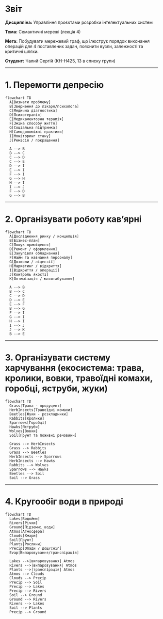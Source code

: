 # Звіт

**Дисципліна:** Управління проєктами розробки інтелектуальних систем

**Тема:** Семантичні мережі (лекція 4)

**Мета:** Побудувати мережевий граф, що ілюструє порядок виконання операцій для 4 поставлених задач, пояснити вузли, залежності та критичні шляхи.

**Студент:** Чалий Сергій (КН-Н425, 13 в списку групи)


---

# 1. Перемогти депресію
```mermaid
flowchart TD
  A[Визнати проблему]
  B[Звернення до лікаря/психолога]
  C[Медична діагностика]
  D[Психотерапія]
  E[Медикаментозна терапія]
  F[Зміна способу життя]
  G[Соціальна підтримка]
  H[Самодопоміжні практики]
  I[Моніторинг стану]
  J[Ремісія / покращення]

  A --> B
  B --> C
  C --> D
  C --> E
  D --> I
  E --> I
  F --> I
  G --> H
  H --> I
  I --> J
  F --> D
  G --> B
```
---

# 2. Організувати роботу кав’ярні
```mermaid
flowchart TD
  A[Дослідження ринку / концепція]
  B[Бізнес-план]
  C[Пошук приміщення]
  D[Ремонт / оформлення]
  E[Закупівля обладнання]
  F[Найм та навчання персоналу]
  G[Дозволи / ліцензії]
  H[Маркетинг / відкриття]
  I[Відкриття / операції]
  J[Контроль якості]
  K[Оптимізація / масштабування]

  A --> B
  B --> C
  C --> D
  D --> E
  E --> F
  B --> G
  F --> I
  G --> I
  H --> I
  I --> J
  J --> K
  B --> E
```
---

# 3. Організувати систему харчування (екосистема: трава, кролики, вовки, травоїдні комахи, горобці, яструби, жуки)
```mermaid
flowchart TD
  Grass[Трава - продуцент]
  HerbInsects[Травоїдні комахи]
  Beetles[Жуки - розкладники]
  Rabbits[Кролики]
  Sparrows[Горобці]
  Hawks[Яструби]
  Wolves[Вовки]
  Soil[Ґрунт та поживні речовини]

  Grass --> HerbInsects
  Grass --> Rabbits
  Grass --> Beetles
  HerbInsects --> Sparrows
  HerbInsects --> Hawks
  Rabbits --> Wolves
  Sparrows --> Hawks
  Beetles --> Soil
  Soil --> Grass
```
---

# 4. Кругообіг води в природі
```mermaid
flowchart TD
  Lakes[Водойми]
  Rivers[Річки]
  Ground[Підземні води]
  Atmos[Атмосфера]
  Clouds[Хмари]
  Soil[Ґрунт]
  Plants[Рослини]
  Precip[Опади / дощ/сніг]
  Evap[Випаровування/транспірація]

  Lakes -->|випаровування| Atmos
  Rivers -->|випаровування| Atmos
  Plants -->|транспірація| Atmos
  Atmos --> Clouds
  Clouds --> Precip
  Precip --> Soil
  Precip --> Lakes
  Precip --> Rivers
  Soil --> Ground
  Ground --> Rivers
  Rivers --> Lakes
  Soil --> Plants
  Precip --> Ground
```